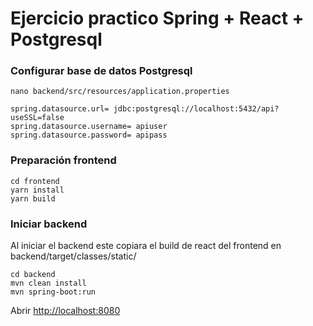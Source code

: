 # Ejercicio practico Spring + React + Postgresql

### Configurar base de datos Postgresql 
```
nano backend/src/resources/application.properties

spring.datasource.url= jdbc:postgresql://localhost:5432/api?useSSL=false
spring.datasource.username= apiuser
spring.datasource.password= apipass
``` 

### Preparación frontend
```
cd frontend
yarn install
yarn build
```

### Iniciar backend
Al iniciar el backend este copiara el build de react del frontend en backend/target/classes/static/
```
cd backend
mvn clean install
mvn spring-boot:run
```

Abrir [http://localhost:8080](http://localhost:8080)
 
